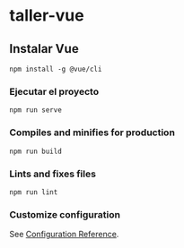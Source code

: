 # taller-vue

## Instalar Vue
```
npm install -g @vue/cli
```

### Ejecutar el proyecto
```
npm run serve
```





### Compiles and minifies for production
```
npm run build
```

### Lints and fixes files
```
npm run lint
```

### Customize configuration
See [Configuration Reference](https://cli.vuejs.org/config/).
